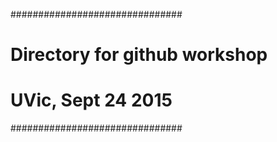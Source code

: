 ###############################
# Directory for github workshop
# UVic, Sept 24 2015
###############################
